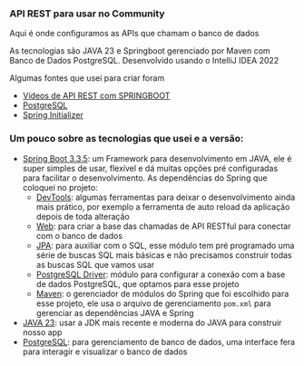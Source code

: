 ### API REST para usar no Community

Aqui é onde configuramos as APIs que chamam o banco de dados

As tecnologias são JAVA 23 e Springboot gerenciado por Maven com Banco de Dados PostgreSQL.
Desenvolvido usando o IntelliJ IDEA 2022

Algumas fontes que usei para criar foram
- [Vídeos de API REST com SPRINGBOOT](https://www.youtube.com/playlist?list=PL8iIphQOyG-D2FP9wkg12AavzmVRWEcnJ)
- [PostgreSQL](https://hcode.com.br/blog/o-que-e-o-postgresql-instalando-e-criando-primeiro-banco-de-dados)
- [Spring Initializer](https://start.spring.io/)

### Um pouco sobre as tecnologias que usei e a versão:
- [Spring Boot 3.3.5](https://spring.io/projects/spring-boot): um Framework para desenvolvimento em JAVA, ele é super simples de usar, flexível e dá muitas opções pré configuradas para facilitar o desenvolvimento. As dependências do Spring que coloquei no projeto:
  - [DevTools](https://docs.spring.io/spring-boot/reference/using/devtools.html): algumas ferramentas para deixar o desenvolvimento ainda mais prático, por exemplo a ferramenta de auto reload da aplicação depois de toda alteração
  - [Web](https://docs.spring.io/spring-boot/reference/web/index.html): para criar a base das chamadas de API RESTful para conectar com o banco de dados
  - [JPA](https://spring.io/projects/spring-data-jpa): para auxiliar com o SQL, esse módulo tem pré programado uma série de buscas SQL mais básicas e não precisamos construir todas as buscas SQL que vamos usar
  - [PostgreSQL Driver](https://docs.spring.io/spring-cloud-dataflow/docs/1.1.2.RELEASE/reference/html/configuration-rdbms.html): módulo para configurar a conexão com a base de dados PostgreSQL, que optamos para esse projeto
  - [Maven](https://mvnrepository.com/artifact/org.springframework/spring-core): o gerenciador de módulos do Spring que foi escolhido para esse projeto, ele usa o arquivo de gerenciamento `pom.xml` para gerenciar as dependências JAVA e Spring
- [JAVA 23](https://www.oracle.com/br/java/technologies/downloads/): usar a JDK mais recente e moderna do JAVA para construir nosso app
- [PostgreSQL](https://www.postgresql.org/): para gerenciamento de banco de dados, uma interface fera para interagir e visualizar o banco de dados
